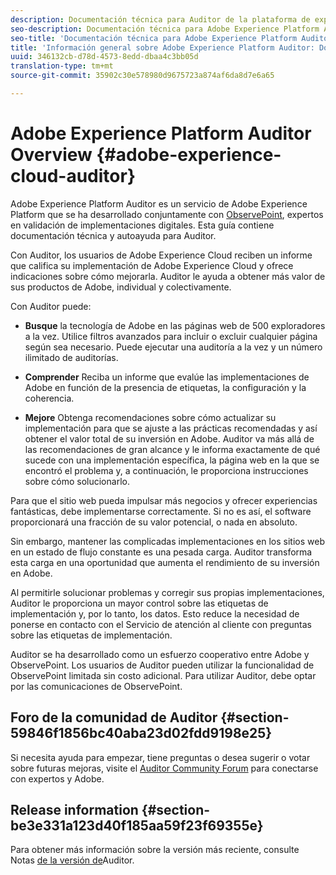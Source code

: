 ```yaml
---
description: Documentación técnica para Auditor de la plataforma de experiencia.
seo-description: Documentación técnica para Adobe Experience Platform Auditor.
seo-title: 'Documentación técnica para Adobe Experience Platform Auditor '
title: 'Información general sobre Adobe Experience Platform Auditor: Documentos técnicos'
uuid: 346132cb-d78d-4573-8edd-dbaa4c3bb05d
translation-type: tm+mt
source-git-commit: 35902c30e578980d9675723a874af6da8d7e6a65

---
```



# Adobe Experience Platform Auditor Overview {#adobe-experience-cloud-auditor}

Adobe Experience Platform Auditor es un servicio de Adobe Experience Platform que se ha desarrollado conjuntamente con [ObservePoint](https://www.observepoint.com/), expertos en validación de implementaciones digitales. Esta guía contiene documentación técnica y autoayuda para Auditor.

Con Auditor, los usuarios de Adobe Experience Cloud reciben un informe que califica su implementación de Adobe Experience Cloud y ofrece indicaciones sobre cómo mejorarla. Auditor le ayuda a obtener más valor de sus productos de Adobe, individual y colectivamente.

Con Auditor puede:

* **Busque** la tecnología de Adobe en las páginas web de 500 exploradores a la vez. Utilice filtros avanzados para incluir o excluir cualquier página según sea necesario. Puede ejecutar una auditoría a la vez y un número ilimitado de auditorías.

* **Comprender** Reciba un informe que evalúe las implementaciones de Adobe en función de la presencia de etiquetas, la configuración y la coherencia.

* **Mejore** Obtenga recomendaciones sobre cómo actualizar su implementación para que se ajuste a las prácticas recomendadas y así obtener el valor total de su inversión en Adobe. Auditor va más allá de las recomendaciones de gran alcance y le informa exactamente de qué sucede con una implementación específica, la página web en la que se encontró el problema y, a continuación, le proporciona instrucciones sobre cómo solucionarlo.

Para que el sitio web pueda impulsar más negocios y ofrecer experiencias fantásticas, debe implementarse correctamente. Si no es así, el software proporcionará una fracción de su valor potencial, o nada en absoluto.

Sin embargo, mantener las complicadas implementaciones en los sitios web en un estado de flujo constante es una pesada carga. Auditor transforma esta carga en una oportunidad que aumenta el rendimiento de su inversión en Adobe.

Al permitirle solucionar problemas y corregir sus propias implementaciones, Auditor le proporciona un mayor control sobre las etiquetas de implementación y, por lo tanto, los datos. Esto reduce la necesidad de ponerse en contacto con el Servicio de atención al cliente con preguntas sobre las etiquetas de implementación.

Auditor se ha desarrollado como un esfuerzo cooperativo entre Adobe y ObservePoint. Los usuarios de Auditor pueden utilizar la funcionalidad de ObservePoint limitada sin costo adicional. Para utilizar Auditor, debe optar por las comunicaciones de ObservePoint.

## Foro de la comunidad de Auditor {#section-59846f1856bc40aba23d02fdd9198e25}

Si necesita ayuda para empezar, tiene preguntas o desea sugerir o votar sobre futuras mejoras, visite el [Auditor Community Forum](https://forums.adobe.com/community/experience-cloud/platform/core-services/activation-service/auditor) para conectarse con expertos y Adobe.

## Release information {#section-be3e331a123d40f185aa59f23f69355e}

Para obtener más información sobre la versión más reciente, consulte Notas [de la versión de](release-notes.md#topic-8fa9e41bc3a54240b1873cebe36b75b1)Auditor.
